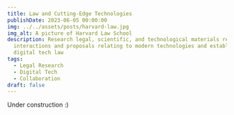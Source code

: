 ```yaml
---
title: Law and Cutting-Edge Technologies
publishDate: 2023-06-05 00:00:00
img: ../../assets/posts/harvard-law.jpg
img_alt: A picture of Harvard Law School
description: Research legal, scientific, and technological materials regarding
  interactions and proposals relating to modern technologies and established
  digital tech law
tags:
  - Legal Research
  - Digital Tech
  - Collaboration
draft: false
---
```


Under construction :)
